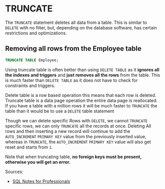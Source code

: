 # TRUNCATE
The `TRUNCATE` statement deletes all data from a table. This is similar to `DELETE` with no filter, but, depending on
the database software, has certain restrictions and optimizations.

## Removing all rows from the Employee table
```sql
TRUNCATE TABLE Employee;
```
Using truncate table is often better than using `DELETE TABLE` as it **ignores all the indexes and triggers** and **just
removes all the rows** from the table. This is much faster than `DELETE TABLE` as it does not have to check for
constraints and triggers.

Delete table is a row based operation this means that each row is deleted. Truncate table is a data page operation
the entire data page is reallocated. If you have a table with a million rows it will be much faster to `TRUNCATE` the
table than it would be to use a `DELETE` table statement

Though we can delete specific Rows with `DELETE`, we cannot `TRUNCATE` specific rows, we can only `TRUNCATE` all
the records at once. Deleting All rows and then inserting a new record will continue to add the `AUTO_INCREMENT`
`PRIMARY KEY` value from the previously inserted value, whereas in `TRUNCATE`, the `AUTO_INCREMENT` `PRIMARY KEY` value
will also get reset and starts from `1`.

Note that when truncating table, **no foreign keys must be present, otherwise you will get an error.**

Sources:
* [SQL Notes for Professionals](https://goalkicker.com/SQLBook)